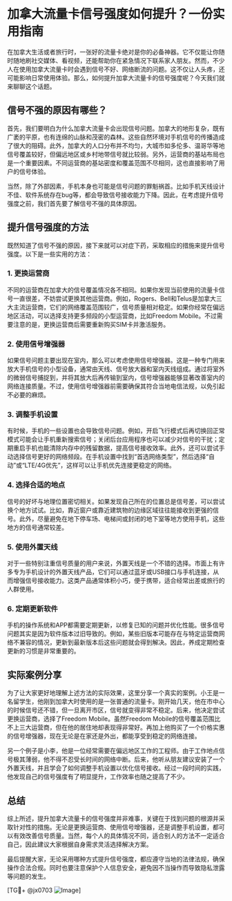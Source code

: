 # 加拿大流量卡信号强度如何提升？一份实用指南

在加拿大生活或者旅行时，一张好的流量卡绝对是你的必备神器。它不仅能让你随时随地刷社交媒体、看视频，还能帮助你在紧急情况下联系家人朋友。然而，不少人在使用加拿大流量卡时会遇到信号不好、网络断流的问题。这不仅让人头疼，还可能影响日常使用体验。那么，如何提升加拿大流量卡的信号强度呢？今天我们就来聊聊这个话题。

## 信号不强的原因有哪些？

首先，我们要明白为什么加拿大流量卡会出现信号问题。加拿大的地形复杂，既有广袤的平原，也有连绵的山脉和茂密的森林。这些自然环境对手机信号的传播造成了很大的阻碍。此外，加拿大的人口分布并不均匀，大城市如多伦多、温哥华等地信号覆盖较好，但偏远地区或乡村地带信号就比较弱。另外，运营商的基站布局也是一个重要因素。不同运营商的基站密度和覆盖范围不尽相同，这也直接影响了用户的信号体验。

当然，除了外部因素，手机本身也可能是信号问题的罪魁祸首。比如手机天线设计不佳、软件系统存在bug等，都会导致信号接收能力下降。因此，在考虑提升信号强度之前，我们首先要了解信号不强的具体原因。

## 提升信号强度的方法

既然知道了信号不强的原因，接下来就可以对症下药，采取相应的措施来提升信号强度。以下是一些实用的方法：

### 1. 更换运营商

不同的运营商在加拿大的信号覆盖情况各不相同。如果你发现当前使用的流量卡信号一直很差，不妨尝试更换其他运营商。例如，Rogers、Bell和Telus是加拿大三大主流运营商，它们的网络覆盖范围较广，信号质量相对稳定。如果你经常在偏远地区活动，可以选择支持更多频段的小型运营商，比如Freedom Mobile。不过需要注意的是，更换运营商后需要重新购买SIM卡并激活服务。

### 2. 使用信号增强器

如果信号问题主要出现在室内，那么可以考虑使用信号增强器。这是一种专门用来放大手机信号的小型设备，通常由天线、信号放大器和室内天线组成。通过将室外的微弱信号捕捉到，并将其放大后再传输到室内，信号增强器能够显著改善室内的网络连接质量。不过，使用信号增强器前需要确保其符合当地电信法规，以免引起不必要的麻烦。

### 3. 调整手机设置

有时候，手机的一些设置也会导致信号问题。例如，开启飞行模式后再切换回正常模式可能会让手机重新搜索信号；关闭后台应用程序也可以减少对信号的干扰；定期重启手机也能清除内存中的残留数据，提高信号接收效率。此外，还可以尝试手动选择信号更好的网络频段。在手机设置中找到“首选网络类型”，然后选择“自动”或“LTE/4G优先”，这样可以让手机优先连接更稳定的网络。

### 4. 选择合适的地点

信号的好坏与地理位置密切相关。如果发现自己所在的位置总是信号差，可以尝试换个地方试试。比如，靠近窗户或靠近建筑物的边缘区域往往能接收到更强的信号。此外，尽量避免在地下停车场、电梯间或封闭的地下室等地方使用手机，这些地方的信号通常较差。

### 5. 使用外置天线

对于一些特别注重信号质量的用户来说，外置天线是一个不错的选择。市面上有许多专为手机设计的外置天线产品，它们可以通过蓝牙或USB接口与手机连接，从而增强信号接收能力。这类产品通常体积小巧，便于携带，适合经常出差或旅行的人群使用。

### 6. 定期更新软件

手机的操作系统和APP都需要定期更新，以修复已知的问题并优化性能。很多信号问题其实是因为软件版本过旧导致的。例如，某些旧版本可能存在与特定运营商网络不兼容的情况，更新到最新版本后这些问题就会得到解决。因此，养成定期检查更新的习惯是非常重要的。

## 实际案例分享

为了让大家更好地理解上述方法的实际效果，这里分享一个真实的案例。小王是一名留学生，他刚到加拿大时使用的是一张普通的流量卡。刚开始几天，他在市中心的时候信号还不错，但一旦离开市区，信号就变得非常不稳定。后来，他决定尝试更换运营商，选择了Freedom Mobile。虽然Freedom Mobile的信号覆盖范围比不上三大运营商，但在他的居住地却表现得非常好。再加上他购买了一个价格实惠的信号增强器，现在无论是在家还是外出，都能享受到稳定的网络连接。

另一个例子是小李，他是一位经常需要在偏远地区工作的工程师。由于工作地点信号极其薄弱，他不得不忍受长时间的网络中断。后来，他听从朋友建议安装了一个外置天线，并且学会了如何调整手机设置以优化信号接收。经过一段时间的实践，他发现自己的信号强度有了明显提升，工作效率也随之提高了不少。

## 总结

综上所述，提升加拿大流量卡的信号强度并非难事，关键在于找到问题的根源并采取针对性的措施。无论是更换运营商、使用信号增强器，还是调整手机设置，都可以有效改善信号质量。当然，每个人的具体情况不同，适合别人的方法不一定适合自己，因此建议大家根据自身需求灵活选择解决方案。

最后提醒大家，无论采用哪种方式提升信号强度，都应遵守当地的法律法规，确保操作合法合规。同时也要注意保护个人信息安全，避免因不当操作而导致隐私泄露等问题的发生。

[TG💪+ @jx0703 ![Image](https://github.com/user-attachments/assets/dbca1d08-cadb-493c-b0ec-ad6f7a83f270)]